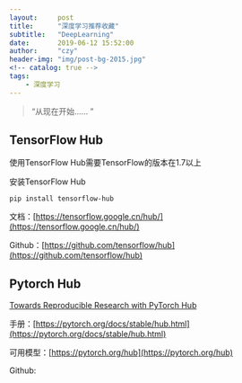 ```yaml
---
layout:     post
title:      "深度学习推荐收藏"
subtitle:   "DeepLearning"
date:       2019-06-12 15:52:00
author:     "czy"
header-img: "img/post-bg-2015.jpg"
<!-- catalog: true -->
tags:
    - 深度学习
---
```


> “从现在开始...... ”

## TensorFlow Hub

使用TensorFlow Hub需要TensorFlow的版本在1.7以上

安装TensorFlow Hub

```
pip install tensorflow-hub
```

文档：[https://tensorflow.google.cn/hub/](https://tensorflow.google.cn/hub/)

Github：[https://github.com/tensorflow/hub](https://github.com/tensorflow/hub)

## Pytorch Hub

[Towards Reproducible Research with PyTorch Hub](https://pytorch.org/blog/towards-reproducible-research-with-pytorch-hub/)

手册：[https://pytorch.org/docs/stable/hub.html](https://pytorch.org/docs/stable/hub.html)

可用模型：[https://pytorch.org/hub](https://pytorch.org/hub)

Github:[]()

